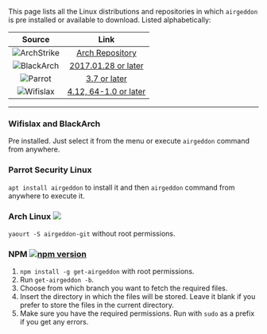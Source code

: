 This page lists all the Linux distributions and repositories in which `airgeddon` is pre installed or available to download. Listed alphabetically:

| Source  | Link  |
|:-------:|:-----:|
| ![ArchStrike](https://raw.githubusercontent.com/v1s1t0r1sh3r3/airgeddon/master/imgs/wiki/archstrike.png) | [Arch Repository] |
| ![BlackArch](https://raw.githubusercontent.com/v1s1t0r1sh3r3/airgeddon/master/imgs/wiki/blackarch_linux.png) | [2017.01.28 or later] |
| ![Parrot](https://raw.githubusercontent.com/v1s1t0r1sh3r3/airgeddon/master/imgs/wiki/parrot_linux.png) | [3.7 or later] |
| ![Wifislax](https://raw.githubusercontent.com/v1s1t0r1sh3r3/airgeddon/master/imgs/wiki/wifislax_linux.png) | [4.12, 64-1.0 or later] |

***
### Wifislax and BlackArch

Pre installed. Just select it from the menu or execute `airgeddon` command from anywhere.

### Parrot Security Linux

`apt install airgeddon` to install it and then `airgeddon` command from anywhere to execute it.

### Arch Linux [![](https://img.shields.io/aur/version/airgeddon-git.svg?style=flat-square&colorA=3F3F3F&colorB=1793D1)](https://aur.archlinux.org/packages/airgeddon-git)

`yaourt -S airgeddon-git` without root permissions.

### NPM [![npm version](https://img.shields.io/npm/v/get-airgeddon.svg?style=flat-square&colorA=5E7449&colorB=C1DB8D)](https://www.npmjs.com/package/get-airgeddon)

1. `npm install -g get-airgeddon` with root permissions.
2. Run `get-airgeddon -b`.
3. Choose from which branch you want to fetch the required files.
4. Insert the directory in which the files will be stored. Leave it blank if you prefer to store the files in the current directory.
5. Make sure you have the required permissions. Run with `sudo` as a prefix if you get any errors.

<!-- Links -->
[4.12, 64-1.0 or later]: http://www.wifislax.com
[2017.01.28 or later]: https://blackarch.org
[Arch Repository]: https://archstrike.org/wiki
[3.7 or later]: https://www.parrotsec.org